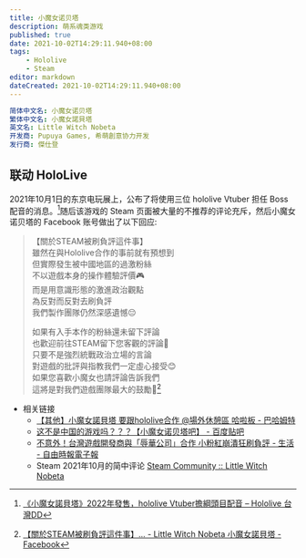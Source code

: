 ```yaml
---
title: 小魔女诺贝塔
description: 萌系魂类游戏
published: true
date: 2021-10-02T14:29:11.940+08:00
tags:
    - Hololive
    - Steam
editor: markdown
dateCreated: 2021-10-02T14:29:11.940+08:00
---
```


```YAML
简体中文名: 小魔女诺贝塔
繁体中文名: 小魔女諾貝塔
英文名: Little Witch Nobeta
开发商: Pupuya Games, 希萌創意协力开发
发行商: 傑仕登
```

## 联动 HoloLive

2021年10月1日的东京电玩展上，公布了将使用三位 hololive Vtuber 担任 Boss 配音的消息。[^n_hvb]随后该游戏的 Steam 页面被大量的不推荐的评论充斥，然后小魔女诺贝塔的 Facebook 账号做出了以下回应:

[^n_hvb]: [《小魔女諾貝塔》2022年發售，hololive Vtuber擔綱頭目配音 – Hololive 台灣DD](https://web.archive.org/web/20211002061617/https://hololivetw.com/archives/40600)

> 【關於STEAM被刷負評這件事】<br>
> 雖然在與Hololive合作的事前就有預想到<br>
> 但實際發生被中國地區的過激粉絲<br>
> 不以遊戲本身的操作體驗評價🎮<br>
> 而是用意識形態的激進政治觀點<br>
> 為反對而反對去刷負評<br>
> 我們製作團隊仍然深感遺憾😔
>
> 如果有入手本作的粉絲還未留下評論<br>
> 也歡迎前往STEAM留下您客觀的評論📩<br>
> 只要不是強烈統戰政治立場的言論<br>
> 對遊戲的批評與指教我們一定虛心接受😊<br>
> 如果您喜歡小魔女也請評論告訴我們<br>
> 這將是對我們遊戲團隊最大的鼓勵🥰[^fb_bc]

[^fb_bc]: [【關於STEAM被刷負評這件事】... - Little Witch Nobeta 小魔女諾貝塔 - Facebook](https://archive.is/Gq4M2 "https://www.facebook.com/LittleWitchNobeta/posts/385845053129719")

+ 相关链接
    + [【其他】小魔女諾貝塔 要跟hololive合作 @場外休憩區 哈啦板 - 巴哈姆特](https://web.archive.org/web/20211002061649/https://forum.gamer.com.tw/C.php?bsn=60076&snA=6595903)
    + [这不是中国的游戏吗？？？【小魔女诺贝塔吧】 - 百度贴吧](https://web.archive.org/web/20211002064752/https://tieba.baidu.com/p/7552298740)
    + [不意外！台灣遊戲開發商與「辱華公司」合作 小粉紅崩潰狂刷負評 - 生活 - 自由時報電子報](https://web.archive.org/web/20211002061612/https://news.ltn.com.tw/news/life/breakingnews/3690596)
    + Steam 2021年10月的简中评论 [Steam Community :: Little Witch Nobeta](https://web.archive.org/web/20211002061501/https://steamcommunity.com/app/1049890/negativereviews/?browsefilter=mostrecent&snr=1_5_100010_&filterLanguage=schinese&p=1)
